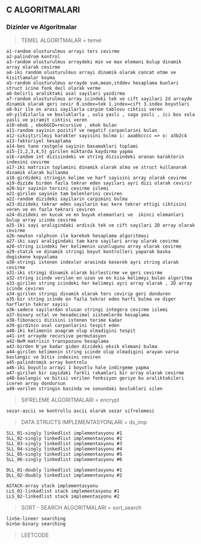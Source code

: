 ## C ALGORITMALARI
### Dizinler ve Algoritmalar

>TEMEL ALGORITMALAR = temel
    
    a1-random olusturulmus arrayi ters cevirme
    a2-palindrom kontrol
    a3-random olusturulmus arraydeki min ve max elemani bulup dinamik array olarak cevirme
    a4-iki random olusturulmus arrayi dinamik olarak concat etme ve kisitlamalar koyma
    a5-random olusturulmus arrayde sum,mean,stddev hesaplama bunlari struct icine fonk decl olarak verme
    a6-belirli araliktaki asal sayilari yazdirma
    a7-random olusturulmus array icindeki tek ve cift sayilari 2d arrayde dinamik olarak geri cevir 0.index=tek 1.index=cift 3.index boyutlari
    a8-bir ile on arasi sayilarla carpim tablosu ciktisi veren
    a9-yildizlarla ve bosluklarla , sola yasli , saga yasli , ici bos sola yasli ve piramit ciktisi veren
    a10-ebob , ebobGCD=recursive , ekok bulan 
    a11-random sayinin pozitif ve negatif carpanlarini bulan
    a12-sıkıştırılmış karakter sayisini bulma i: aaabbcccc => o: a3b2c4
    a13-faktoriyel hesaplama
    a14-bes tane rastgele sayinin basamaklari toplami
    a15-{1,2,3,4,5} girilen miktarda kaydirma yapma
    a16-random int dizisindeki ve string dizisindeki aranan karakterin indexini cevirme
    a17-iki matrisin toplamini dinamik olarak alma ve struct kullanarak dinamik olarak kullanma  
    a18-girdideki stringin kelime ve harf sayisini array olarak cevirme
    a19-dizide birden fazla tekrar eden sayilari ayri dizi olarak cevirir
    a20-bir sayinin tersini cevirme islemi
    a21-girilen sayinin tam bolenlerini ceviren
    a22-random dizideki sayilarin carpimini bulma
    a23-dizideki tekrar eden sayilarin kac kere tekrar ettigi ciktisini veren ve en fazla tekrari ceviren
    a24-dizideki en kucuk ve en buyuk elemanlari ve  ikinci elemanlari bulup array icinde cevirme
    a25-iki sayi araligindaki ardisik tek ve cift sayilari 2D array olarak cevirme
    a26-newton ralphson ile karekok hesaplama algoritmasi
    a27-iki sayi araligindaki tam kare sayilari array olarak cevirme
    a28-string icindeki her kelimenin uzunlugunu array olarak cevirme 
    a29-statik ve dinamik stringi boyut kontrolleri yaparak baska degiskene kopyalama
    a30-stringi istenen indexler arasinda keserek ayri string olarak cevirme
    a31-iki stringi dinamik olarak birlestirme ve geri cevirme
    a32-string icinde verilen en uzun ve en kisa kelimeyi bulan algoritma 
    a33-girilen string icindeki her kelimeyi ayri array olarak , 2D array icinde ceviren
    a34-girilen stringi dinamik olarak ters cevirip geri donduren 
    a35-bir string icinde en fazla tekrar eden harfi bulma ve diger harflerin tekrar sayisi 
    a36-sadece sayilardan olusan stringi integera cevirme islemi    
    a37-binary octal ve hexadecimal sistemlerde hesaplama    
    a38-fibonacci dizisini istenen terime kadar
    a39-girdinin asal carpanlarini tespit eden    
    a40-iki kelimenin anagram olup olmadigini tespit
    a41-int arrayde recursive permutasyon
    a42-NxM matrisin transpozunu hesaplama
    a43-birden N'ye kadar giden dizideki eksik elemani bulma 
    a44-girilen kelimenin string icinde olup olmadigini arayan varsa baslangic ve bitis indexini ceviren 
    a45-palindromik array kontrolu
    a46-iki boyutlu arrayi 1 boyutlu hale indirgeme yapma
    a47-girilen bir sayidaki farkli rakamlari bir array olarak cevirme
    a48-baslangic ve bitisi verilen fonksiyon geriye bu araliktakileri iceren array dondursun
    a49-verilen stringin basinda ve sonundaki bosluklari silen


>SIFRELEME ALGORITMALARI = encrypt
   
    sezar-ascii ve kontrollu ascii olarak sezar sifrelemesi


>DATA STRUCTS IMPLEMENTASYONLARI = ds_imp    

    SLL_01-singly linkedlist implementasyonu #1 
    SLL_02-singly linkedlist implementasyonu #2 
    SLL_03-singly linkedlist implementasyonu #3 
    SLL_04-singly linkedlist implementasyonu #4 
    SLL_05-singly linkedlist implementasyonu #5
    SLL_06-singly linkedlist implementasyonu #6

    DLL_01-doubly linkedlist implementasyonu #1
    DLL_02-doubly linkedlist implementasyonu #2

    ASTACK-array stack implementasyonu
    LLS_01-linkedlist stack implementasyonu #1 
    LLS_02-linkedlist stack implementasyonu #2





>SORT - SEARCH ALGORITMALARI = sort_search

    linSe-lineer searching
    binSe-binary searching


>LEETCODE
    
